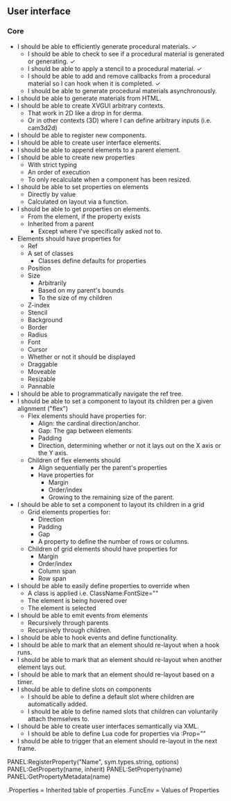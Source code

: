 ## User interface
### Core
- I should be able to efficiently generate procedural materials. ✓
    - I should be able to check to see if a procedural material is generated or generating. ✓
    - I should be able to apply a stencil to a procedural material. ✓
    - I should be able to add and remove callbacks from a procedural material so I can hook when it is completed. ✓
    - I should be able to generate procedural materials asynchronously.
- I should be able to generate materials from HTML.
- I should be able to create XVGUI arbitrary contexts.
    - That work in 2D like a drop in for derma.
    - Or in other contexts (3D) where I can define arbitrary inputs (i.e. cam3d2d)
- I should be able to register new components.
- I should be able to create user interface elements.
- I should be able to append elements to a parent element.
- I should be able to create new properties
    - With strict typing
    - An order of execution
    - To only recalculate when a component has been resized.
- I should be able to set properties on elements
    - Directly by value
    - Calculated on layout via a function.
- I should be able to get properties on elements.
    - From the element, if the property exists
    - Inherited from a parent
        - Except where I've specifically asked not to.
- Elements should have properties for
    - Ref
    - A set of classes
        - Classes define defaults for properties
    - Position
    - Size
        - Arbitrarily
        - Based on my parent's bounds
        - To the size of my children
    - Z-index
    - Stencil
    - Background
    - Border
    - Radius
    - Font
    - Cursor
    - Whether or not it should be displayed
    - Draggable
    - Moveable
    - Resizable
    - Pannable
- I should be able to programmatically navigate the ref tree.
- I should be able to set a component to layout its children per a given alignment ("flex")
    - Flex elements should have properties for:
        - Align: the cardinal direction/anchor.
        - Gap: The gap between elements
        - Padding
        - Direction, determining whether or not it lays out on the X axis or the Y axis.
    - Children of flex elements should
        - Align sequentially per the parent's properties
        - Have properties for
            - Margin
            - Order/index
            - Growing to the remaining size of the parent.
- I should be able to set a component to layout its children in a grid
    - Grid elements properties for:
        - Direction
        - Padding
        - Gap
        - A property to define the number of rows or columns.
    - Children of grid elements should have properties for
        - Margin
        - Order/index
        - Column span
        - Row span
- I should be able to easily define properties to override when
    - A class is applied i.e. ClassName:FontSize=""
    - The element is being hovered over
    - The element is selected
- I should be able to emit events from elements
    - Recursively through parents
    - Recursively through children.
- I should be able to hook events and define functionality.
- I should be able to mark that an element should re-layout when a hook runs.
- I should be able to mark that an element should re-layout when another element lays out.
- I should be able to mark that an element should re-layout based on a timer.
- I should be able to define slots on components
    - I should be able to define a default slot where children are automatically added.
    - I should be able to define named slots that children can voluntarily attach themselves to.
- I should be able to create user interfaces semantically via XML.
    - I should be able to define Lua code for properties via :Prop=""
- I should be able to trigger that an element should re-layout in the next frame.



PANEL:RegisterProperty("Name", sym.types.string, options)
PANEL:GetProperty(name, inherit)
PANEL:SetProperty(name)
PANEL:GetPropertyMetadata(name)

.Properties = Inherited table of properties
.FuncEnv = Values of Properties